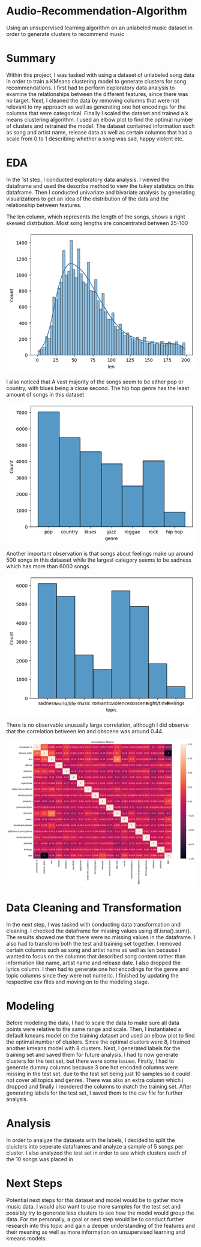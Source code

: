 # Audio-Recommendation-Algorithm
Using an unsupervised learning algorithm on an unlabeled music dataset in order to generate clusters to recommend music

# Summary

Within this project, I was tasked with using a dataset of unlabeled song data in order to train a KMeans clustering model to generate clusters for song recommendations. I first had to perform exploratory data analysis to examine the relationships between the different features, since there was no target. Next, I cleaned the data by removing columns that were not relevant to my approach as well as generating one hot encodings for the columns that were categorical. Finally I scaled the dataset and trained a k means clustering algorithm. I used an elbow plot to find the optimal number of clusters and retrained the model. The dataset contained information such as song and artist name, release data as well as certain columns that had a scale from 0 to 1 describing whether a song was sad, happy violent etc.

 
# EDA

In the 1st step, I conducted exploratory data analysis. I viewed the dataframe and used the describe method to view the tukey statistics on this dataframe. Then I conducted univariate and bivariate analysis by generating visualizations to get an idea of the distribution of the data and the relationship between features. 

The len column, which represents the length of the songs, shows a right skewed distrbution. Most song lengths are concentrated between 25-100

![alt text](image-1.png)




I also noticed that A vast majority of the songs seem to be either pop or country, with blues being a close second. The hip hop genre has the least amount of songs in this dataset

![alt text](image-2.png)



Another important observation is that songs about feelings make up around 500 songs in this dataaset while the largest category seems to be sadness which has more than 6000 songs.

![alt text](image-3.png)


There is no observable unusually large correlation, although I did observe that the correlation between len and obscene was around 0.44.

![alt text](image-4.png)


# Data Cleaning and Transformation
In the next step, I was tasked with conducting data transformation and cleaning. I checked the dataframe for missing values using df.isna().sum(). The results showed me that there were no missing values in the dataframe. I also had to transform both the test and training set together. I removed certain columns such as song and artist name as well as len because I wanted to focus on the columns that described song content rather than information like name, artist name and release date. I also dropped the lyrics column. I then had to generate one hot encodings for the genre and topic columns since they were not numeric. I finished by updating the respective csv files and moving on to the modeling stage.


# Modeling
Before modeling the data, I had to scale the data to make sure all data points were relative to the same range and scale. Then, I instantiated a default kmeans model on the training dataset and used an elbow plot to find the optimal number of clusters. Since the optimal clusters were 8, I trained another kmeans model with 8 clusters. Next, I generated labels for the training set and saved them for future analysis. I had to now generate clusters for the test set, but there were some issues. Firstly, I had to generate dummy columns because 3 one hot encoded columns were missing in the test set, due to the test set being just 10 samples so it could not cover all topics and genres. There was also an extra column which i dropped and finally i reordered the columns to match the training set. After generating labels for the test set, I saved them to the csv file for further analysis.

# Analysis
In order to analyze the datasets with the labels, I decided to split the cluisters into seperate dataframes and analyze a sample of 5 songs per cluster. I also analyzed the test set in order to see which clusters each of the 10 songs was placed in


# Next Steps
Potential next steps for this dataset and model would be to gather more music data. I would also want to use more samples for the test set and possibly try to generate less clusters to see how the model would group the data. For me personally, a goal or next step would be to conduct further research into this topic and gain a deeper understanding of the features and their meaning as well as more information on unsupervised learning and kmeans models.